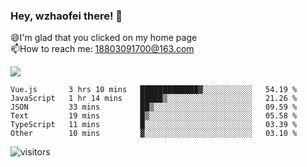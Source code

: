 ### Hey, wzhaofei there! 👋

😄I'm glad that you clicked on my home page<br>
📫How to reach me: 18803091700@163.com<br>

![](https://github-readme-stats.vercel.app/api?username=wzhaofei&show_icons=true)

<!--START_SECTION:waka-->

```text
Vue.js       3 hrs 10 mins   █████████████▓░░░░░░░░░░░   54.19 %
JavaScript   1 hr 14 mins    █████▒░░░░░░░░░░░░░░░░░░░   21.26 %
JSON         33 mins         ██▒░░░░░░░░░░░░░░░░░░░░░░   09.59 %
Text         19 mins         █▒░░░░░░░░░░░░░░░░░░░░░░░   05.58 %
TypeScript   11 mins         █░░░░░░░░░░░░░░░░░░░░░░░░   03.39 %
Other        10 mins         ▓░░░░░░░░░░░░░░░░░░░░░░░░   03.10 %
```

<!--END_SECTION:waka-->

![visitors](https://visitor-badge.glitch.me/badge?page_id=wzhaofei)


<!--
**wzhaofei/wzhaofei** is a ✨ _special_ ✨ repository because its `README.md` (this file) appears on your GitHub profile.

[<img align="right" width="50%" src="https://github-readme-stats.vercel.app/api?username=wzhaofei&show_icons=true">](https://metrics.lecoq.io/wzhaofei#gh-light-mode-only)

Here are some ideas to get you started:

- 🔭 I’m currently working on ...
- 🌱 I’m currently learning ...
- 👯 I’m looking to collaborate on ...
- 🤔 I’m looking for help with ...
- 💬 Ask me about ...
- 📫 How to reach me: ...
- 😄 Pronouns: ...
- ⚡ Fun fact: ...
-->
